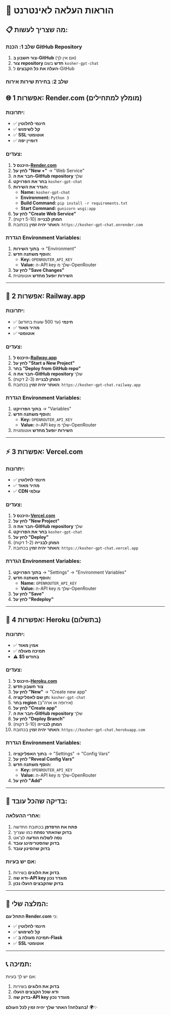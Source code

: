# 🚀 הוראות העלאה לאינטרנט

## 📋 מה שצריך לעשות:

### שלב 1: הכנת GitHub Repository
1. **צור חשבון ב-GitHub** (אם אין לך)
2. **צור repository חדש** בשם `kosher-gpt-chat`
3. **העלה את כל הקבצים** ל-GitHub

### שלב 2: בחירת שירות אירוח

## 🌐 אפשרות 1: Render.com (מומלץ למתחילים)

### יתרונות:
- ✅ **חינמי לחלוטין**
- ✅ **קל לשימוש**
- ✅ **SSL אוטומטי**
- ✅ **דומיין יפה**

### צעדים:
1. **היכנס ל-[Render.com](https://render.com)**
2. **לחץ על "New +"** → "Web Service"
3. **חבר את ה-GitHub repository** שלך
4. **בחר את הפרויקט** `kosher-gpt-chat`
5. **הגדר את השירות:**
   - **Name:** `kosher-gpt-chat`
   - **Environment:** `Python 3`
   - **Build Command:** `pip install -r requirements.txt`
   - **Start Command:** `gunicorn wsgi:app`
6. **לחץ על "Create Web Service"**
7. **המתן לבנייה** (5-10 דקות)
8. **האתר יהיה זמין** בכתובת: `https://kosher-gpt-chat.onrender.com`

### הגדרת Environment Variables:
1. **בתוך השירות** → "Environment"
2. **הוסף משתנה חדש:**
   - **Key:** `OPENROUTER_API_KEY`
   - **Value:** ה-API key שלך מ-OpenRouter
3. **לחץ על "Save Changes"**
4. **השירות יופעל מחדש** אוטומטית

---

## 🚄 אפשרות 2: Railway.app

### יתרונות:
- ✅ **חינמי** (עד 500 שעות בחודש)
- ✅ **מהיר מאוד**
- ✅ **אוטומטי**

### צעדים:
1. **היכנס ל-[Railway.app](https://railway.app)**
2. **לחץ על "Start a New Project"**
3. **בחר "Deploy from GitHub repo"**
4. **חבר את ה-GitHub repository** שלך
5. **המתן לבנייה** (2-3 דקות)
6. **האתר יהיה זמין** בכתובת: `https://kosher-gpt-chat.railway.app`

### הגדרת Environment Variables:
1. **בתוך הפרויקט** → "Variables"
2. **הוסף משתנה חדש:**
   - **Key:** `OPENROUTER_API_KEY`
   - **Value:** ה-API key שלך מ-OpenRouter
3. **השירות יופעל מחדש** אוטומטית

---

## ⚡ אפשרות 3: Vercel.com

### יתרונות:
- ✅ **חינמי לחלוטין**
- ✅ **מהיר מאוד**
- ✅ **CDN עולמי**

### צעדים:
1. **היכנס ל-[Vercel.com](https://vercel.com)**
2. **לחץ על "New Project"**
3. **חבר את ה-GitHub repository** שלך
4. **בחר את הפרויקט** `kosher-gpt-chat`
5. **לחץ על "Deploy"**
6. **המתן לבנייה** (1-2 דקות)
7. **האתר יהיה זמין** בכתובת: `https://kosher-gpt-chat.vercel.app`

### הגדרת Environment Variables:
1. **בתוך הפרויקט** → "Settings" → "Environment Variables"
2. **הוסף משתנה חדש:**
   - **Name:** `OPENROUTER_API_KEY`
   - **Value:** ה-API key שלך מ-OpenRouter
3. **לחץ על "Save"**
4. **לחץ על "Redeploy"**

---

## 🔧 אפשרות 4: Heroku (בתשלום)

### יתרונות:
- ✅ **אמין מאוד**
- ✅ **תמיכה מעולה**
- ⚠️ **$5 בחודש**

### צעדים:
1. **היכנס ל-[Heroku.com](https://heroku.com)**
2. **צור חשבון חדש**
3. **לחץ על "New"** → "Create new app"
4. **תן שם לאפליקציה:** `kosher-gpt-chat`
5. **בחר region** (אירופה או ארה"ב)
6. **לחץ על "Create app"**
7. **חבר את ה-GitHub repository** שלך
8. **לחץ על "Deploy Branch"**
9. **המתן לבנייה** (5-10 דקות)
10. **האתר יהיה זמין** בכתובת: `https://kosher-gpt-chat.herokuapp.com`

### הגדרת Environment Variables:
1. **בתוך האפליקציה** → "Settings" → "Config Vars"
2. **לחץ על "Reveal Config Vars"**
3. **הוסף משתנה חדש:**
   - **Key:** `OPENROUTER_API_KEY`
   - **Value:** ה-API key שלך מ-OpenRouter
4. **לחץ על "Add"**

---

## 📱 בדיקה שהכל עובד:

### אחרי ההעלאה:
1. **פתח את הדפדפן** בכתובת החדשה
2. **בדוק שהאתר נפתח** כמו שצריך
3. **נסה לשלוח הודעה** לצ'אט
4. **בדוק שהסטרימינג עובד**
5. **בדוק שהסינון עובד**

### אם יש בעיות:
1. **בדוק את הלוגים** בשירות
2. **ודא שה-API key מוגדר נכון**
3. **בדוק שהקבצים הועלו נכון**

---

## 🎯 המלצה שלי:

**התחל עם Render.com** כי:
- ✅ **חינמי לחלוטין**
- ✅ **קל לשימוש**
- ✅ **תמיכה מעולה ב-Flask**
- ✅ **SSL אוטומטי**

---

## 📞 תמיכה:

אם יש לך בעיות:
1. **בדוק את הלוגים** בשירות
2. **ודא שכל הקבצים הועלו**
3. **בדוק שה-API key מוגדר נכון**

**בהצלחה! האתר שלך יהיה זמין לכל העולם!** 🌍✨
